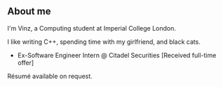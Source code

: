 ## About me

I'm Vinz, a Computing student at Imperial College London.

I like writing C++, spending time with my girlfriend, and black cats.

- Ex-Software Engineer Intern @ Citadel Securities \[Received full-time offer\]

Résumé available on request.
